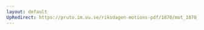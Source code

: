```yaml
---
layout: default
UpRedirect: https://pruto.im.uu.se/riksdagen-motions-pdf/1870/mot_1870__ak__148.pdf
---
```

